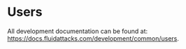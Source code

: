 <!--
SPDX-FileCopyrightText: 2022 Fluid Attacks <development@fluidattacks.com>

SPDX-License-Identifier: MPL-2.0
-->

# Users

All development documentation
can be found at:
<https://docs.fluidattacks.com/development/common/users>.
